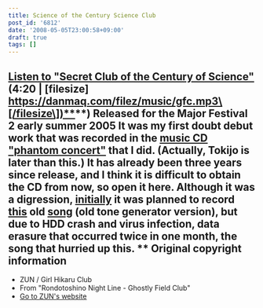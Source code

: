 ```yaml
---
title: Science of the Century Science Club
post_id: '6812'
date: '2008-05-05T23:00:58+09:00'
draft: true
tags: []
---
```


## [Listen to "Secret Club of the Century of Science"](https://danmaq.com/filez/music/gfc.mp3) (4:20 | \[filesize\] [https://danmaq.com/filez/music/gfc.mp3\[/filesize\])**](https://danmaq.com/filez/music/gfc.mp3[/filesize])**) Released for the Major Festival 2 early summer 2005 It was my first doubt debut work that was recorded in the [music CD "phantom concert"](http://tsubu.s104.xrea.com/thcd/) that I did. (Actually, Tokijo is later than this.) It has already been three years since release, and I think it is difficult to obtain the CD from now, so open it here. Although it was a digression, [initially](https://danmaq.com/3267) it was planned to record [this](https://danmaq.com/3267) old [song](https://danmaq.com/3267) (old tone generator version), but due to HDD crash and virus infection, data erasure that occurred twice in one month, the song that hurried up this. ** Original copyright information

*   ZUN / Girl Hikaru Club
*   From "Rondotoshino Night Line - Ghostly Field Club"
*   [Go to ZUN's website](http://www16.big.or.jp/%7Ezun/)
